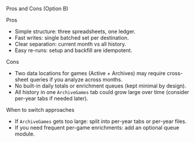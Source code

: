 Pros and Cons (Option B)

Pros
- Simple structure: three spreadsheets, one ledger.
- Fast writes: single batched set per destination.
- Clear separation: current month vs all history.
- Easy re-runs: setup and backfill are idempotent.

Cons
- Two data locations for games (Active + Archives) may require cross-sheet queries if you analyze across months.
- No built-in daily totals or enrichment queues (kept minimal by design).
- All history in one `ArchiveGames` tab could grow large over time (consider per-year tabs if needed later).

When to switch approaches
- If `ArchiveGames` gets too large: split into per-year tabs or per-year files.
- If you need frequent per-game enrichments: add an optional queue module.

